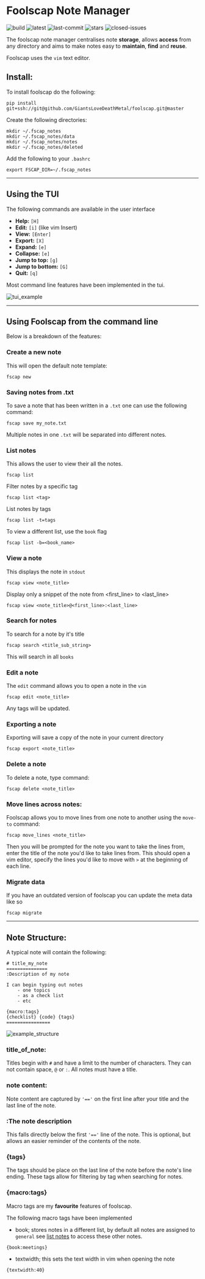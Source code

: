 # Foolscap Note Manager

![build](https://travis-ci.org/GiantsLoveDeathMetal/foolscap.svg?branch=master)
![latest](https://img.shields.io/badge/latest-0.3-ff69b4.svg)
![last-commit](https://img.shields.io/github/last-commit/GiantsLoveDeathMetal/foolscap.svg)
![stars](https://img.shields.io/github/stars/GiantsLoveDeathMetal/foolscap.svg?style=popout&label=Stars)
![closed-issues](https://img.shields.io/github/issues-closed/GiantsLoveDeathMetal/foolscap.svg)

The foolscap note manager centralises note **storage**, allows **access** from any directory and
aims to make notes easy to **maintain**, **find** and **reuse**.

Foolscap uses the `vim` text editor.

## Install:

To install foolscap do the following:

    pip install git+ssh://git@github.com/GiantsLoveDeathMetal/foolscap.git@master

Create the following directories:

    mkdir ~/.fscap_notes
    mkdir ~/.fscap_notes/data
    mkdir ~/.fscap_notes/notes
    mkdir ~/.fscap_notes/deleted

Add the following to your `.bashrc`

    export FSCAP_DIR=~/.fscap_notes

---

## Using the TUI

The following commands are available in the user interface

- **Help:** `[H]`
- **Edit:** `[i]` (like vim Insert)
- **View:** `[Enter]`
- **Export:** `[X]`
- **Expand:** `[e]`
- **Collapse:** `[e]`
- **Jump to top:** `[g]`
- **Jump to bottom:** `[G]`
- **Quit:** `[q]`

Most command line features have been implemented in the tui.

![tui_example](foolscap_screenshot.png)

---

## Using Foolscap from the command line

Below is a breakdown of the features:

### Create a new note

This will open the default note template:

    fscap new

### Saving notes from .txt

To save a note that has been written in a `.txt` one can use the following command:

    fscap save my_note.txt

Multiple notes in one `.txt` will be separated into different notes.

### List notes

This allows the user to view their all the notes.

    fscap list

Filter notes by a specific tag

    fscap list <tag>

List notes by tags

    fscap list -t=tags

To view a different list, use the `book` flag

    fscap list -b=<book_name>

### View a note

This displays the note in `stdout`

    fscap view <note_title>

Display only a snippet of the note from <first_line> to <last_line>

    fscap view <note_title>@<first_line>:<last_line>

### Search for notes

To search for a note by it's title

    fscap search <title_sub_string>

This will search in all `books`

### Edit a note

The `edit` command allows you to open a note in the `vim`

    fscap edit <note_title>

Any tags will be updated.

### Exporting a note

Exporting will save a copy of the note in your current directory

    fscap export <note_title>

### Delete a note

To delete a note, type command:

    fscap delete <note_title>

### Move lines across notes:

Foolscap allows you to move lines from one note to another using the `move-to` command:

    fscap move_lines <note_title>

Then you will be prompted for the note you want to take the lines from, enter the title of the note you'd like to take lines from. This should open a vim editor, specify the lines you'd like to move with `>` at the beginning of each line.

### Migrate data

If you have an outdated version of foolscap you can update the meta data like so

    fscap migrate

---

## Note Structure:

A typical note will contain the following:

    # title_my_note
    ===============
    :Description of my note

    I can begin typing out notes
        - one topics
        - as a check list
        - etc

    {macro:tags}
    {checklist} {code} {tags}
    ================

![example_structure](note_structure.png)

### title_of_note:

Titles begin with `#` and have a limit to the number of characters. They can not contain space, `@` or `:`.
All notes must have a title.

### note content:

Note content are captured by `'=='` on the first line after your title and the last line of the note.

### :The note description

This falls directly below the first `'=='` line of the note.
This is optional, but allows an easier reminder of the contents of the note.

### {tags}

The tags should be place on the last line of the note before the note's line ending.
These tags allow for filtering by tag when searching for notes.

### {macro:tags}

Macro tags are my **favourite** features of foolscap.

The following macro tags have been implemented

- book; stores notes in a different list, by default all notes are assigned to `general`
see [list notes](readme.md#list-notes) to access these other notes.

```
{book:meetings}
```

- textwidth; this sets the text width in vim when opening the note

```
{textwidth:40}
```
